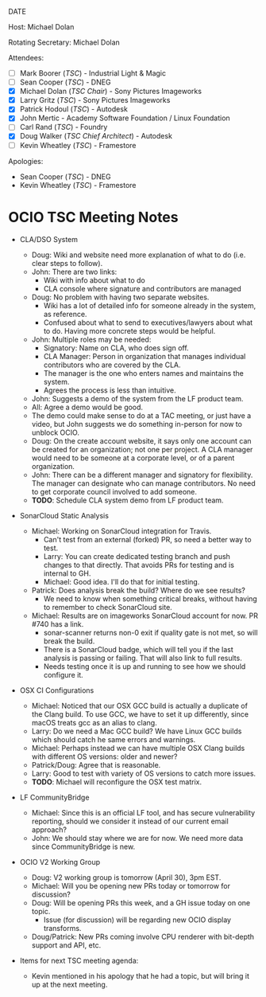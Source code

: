 DATE

Host: Michael Dolan

Rotating Secretary: Michael Dolan

Attendees:
  * [ ] Mark Boorer (_TSC_) - Industrial Light & Magic
  * [ ] Sean Cooper (_TSC_) - DNEG
  * [X] Michael Dolan (_TSC Chair_) - Sony Pictures Imageworks
  * [X] Larry Gritz (_TSC_) - Sony Pictures Imageworks
  * [X] Patrick Hodoul (_TSC_) - Autodesk
  * [X] John Mertic - Academy Software Foundation / Linux Foundation
  * [ ] Carl Rand (_TSC_) - Foundry
  * [X] Doug Walker (_TSC Chief Architect_) - Autodesk
  * [ ] Kevin Wheatley (_TSC_) - Framestore

Apologies:
  * Sean Cooper (_TSC_) - DNEG
  * Kevin Wheatley (_TSC_) - Framestore

# **OCIO TSC Meeting Notes**

* CLA/DSO System
    - Doug: Wiki and website need more explanation of what to do (i.e. clear
      steps to follow).
    - John: There are two links:
        - Wiki with info about what to do
        - CLA console where signature and contributors are managed
    - Doug: No problem with having two separate websites.
        - Wiki has a lot of detailed info for someone already in the system, as
          reference.
        - Confused about what to send to executives/lawyers about what to do.
          Having more concrete steps would be helpful.
    - John: Multiple roles may be needed:
        - Signatory: Name on CLA, who does sign off.
        - CLA Manager: Person in organization that manages individual
          contributors who are covered by the CLA.
        - The manager is the one who enters names and maintains the system.
        - Agrees the process is less than intuitive.
    - John: Suggests a demo of the system from the LF product team.
    - All: Agree a demo would be good.
    - The demo could make sense to do at a TAC meeting, or just have a video,
      but John suggests we do something in-person for now to unblock OCIO.
    - Doug: On the create account website, it says only one account can be
      created for an organization; not one per project. A CLA manager would
      need to be someone at a corporate level, or of a parent organization.
    - John: There can be a different manager and signatory for flexibility. The
      manager can designate who can manage contributors. No need to get
      corporate council involved to add someone.
    - **TODO**: Schedule CLA system demo from LF product team.

* SonarCloud Static Analysis
    - Michael: Working on SonarCloud integration for Travis.
        - Can't test from an external (forked) PR, so need a better way to test.
        - Larry: You can create dedicated testing branch and push changes to
          that directly. That avoids PRs for testing and is internal to GH.
        - Michael: Good idea. I'll do that for initial testing.
    - Patrick: Does analysis break the build? Where do we see results?
        - We need to know when something critical breaks, without having to
          remember to check SonarCloud site.
    - Michael: Results are on imageworks SonarCloud account for now. PR #740
      has a link.
        - sonar-scanner returns non-0 exit if quality gate is not met, so will
          break the build.
        - There is a SonarCloud badge, which will tell you if the last analysis
          is passing or failing. That will also link to full results.
        - Needs testing once it is up and running to see how we should
          configure it.

* OSX CI Configurations
    - Michael: Noticed that our OSX GCC build is actually a duplicate of the
      Clang build. To use GCC, we have to set it up differently, since macOS
      treats gcc as an alias to clang.
    - Larry: Do we need a Mac GCC build? We have Linux GCC builds which should
      catch he same errors and warnings.
    - Michael: Perhaps instead we can have multiple OSX Clang builds with
      different OS versions: older and newer?
    - Patrick/Doug: Agree that is reasonable.
    - Larry: Good to test with variety of OS versions to catch more issues.
    - **TODO**: Michael will reconfigure the OSX test matrix.

* LF CommunityBridge
    - Michael: Since this is an official LF tool, and has secure vulnerability
      reporting, should we consider it instead of our current email approach?
    - John: We should stay where we are for now. We need more data since
      CommunityBridge is new.

* OCIO V2 Working Group
    - Doug: V2 working group is tomorrow (April 30), 3pm EST.
    - Michael: Will you be opening new PRs today or tomorrow for discussion?
    - Doug: Will be opening PRs this week, and a GH issue today on one topic.
        - Issue (for discussion) will be regarding new OCIO display transforms.
    - Doug/Patrick: New PRs coming involve CPU renderer with bit-depth support
      and API, etc.

* Items for next TSC meeting agenda:
    - Kevin mentioned in his apology that he had a topic, but will bring it up
      at the next meeting.
